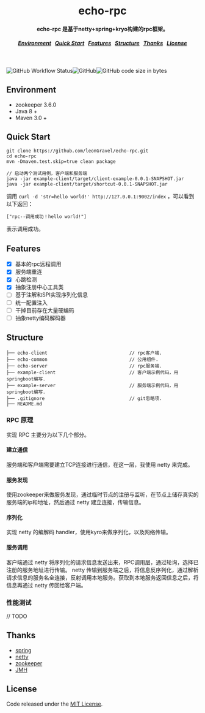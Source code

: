 <h1 align="center">
  <br>
  echo-rpc
  <h4 align="center">
echo-rpc 是基于netty+spring+kryo构建的rpc框架。
  </h4>
  <h5 align="center">
<a href="#Environment">Environment</a>&nbsp;&nbsp;
<a href="#quick-start">Quick Start</a>&nbsp;&nbsp;
<a href="#Features">Features</a>&nbsp;&nbsp;
<a href="#Structure">Structure</a>&nbsp;&nbsp;
<a href="#Thanks">Thanks</a>&nbsp;&nbsp;
<a href="#License">License</a>
</h5>
  <br>
</h1>

![GitHub Workflow Status](https://img.shields.io/github/workflow/status/leonGravel/echo-rpc/build)![GitHub](https://img.shields.io/github/license/leonGravel/echo-rpc)![GitHub code size in bytes](https://img.shields.io/github/languages/code-size/leonGravel/echo-rpc)

## Environment

* zookeeper 3.6.0
* Java 8 +
* Maven 3.0 +

## Quick Start

```
git clone https://github.com/leonGravel/echo-rpc.git
cd echo-rpc
mvn -Dmaven.test.skip=true clean package

// 启动两个测试用例，客户端和服务端
java -jar example-client/target/client-example-0.0.1-SNAPSHOT.jar
java -jar example-client/target/shortcut-0.0.1-SNAPSHOT.jar
```

调用 `curl -d 'str=hello world!' http://127.0.0.1:9002/index` ，可以看到以下返回：

```
["rpc--调用成功！hello world!"]                                                                                                                                                                       
```
表示调用成功。

## Features
- [X] 基本的rpc远程调用
- [X] 服务端重连
- [X] 心跳检测
- [X] 抽象注册中心工具类
- [ ] 基于注解和SPI实现序列化信息
- [ ] 统一配置注入
- [ ] 干掉目前存在大量硬编码
- [ ] 抽象netty编码解码器

## Structure

```shell
├── echo-client                              // rpc客户端.     
├── echo-common                              // 公用组件.                
├── echo-server                              // rpc服务端.        
├── example-client                           // 客户端示例代码，用springboot编写.     
├── example-server                           // 服务端示例代码，用springboot编写.        
├── .gitignore                               // git忽略项.             
├── README.md               
```

### RPC 原理
实现 RPC 主要分为以下几个部分。
#### 建立通信
服务端和客户端需要建立TCP连接进行通信，在这一层，我使用 netty 来完成。
#### 服务发现
使用zookeeper来做服务发现，通过临时节点的注册与监听，在节点上储存真实的服务端的ip和地址，然后通过 netty 建立连接，传输信息。
#### 序列化
实现 netty 的编解码 handler，使用kyro来做序列化，以及网络传输。
#### 服务调用
客户端通过 netty 将序列化的请求信息发送出来，RPC调用层，通过轮询，选择已注册的服务地址进行传输。
netty 传输到服务端之后，将信息反序列化，通过解析请求信息的服务名全连接，反射调用本地服务。获取到本地服务返回信息之后，将信息再通过 netty 传回给客户端。

### 性能测试
// TODO

## Thanks

* [spring](https://spring.io/)
* [netty](https://netty.io/)
* [zookeeper](https://zookeeper.apache.org/)
* [JMH](http://openjdk.java.net/projects/code-tools/jmh/)

## License

Code released under the [MIT License](https://github.com/leonGravel/echo-rpc/blob/master/LICENSE).